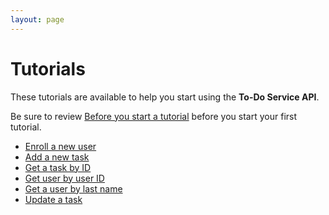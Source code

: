 ```yaml
---
layout: page
---
```


# Tutorials

These tutorials are available to help you start using the **To-Do Service API**.

Be sure to review [Before you start a tutorial](before-you-start-a-tutorial.md)
before you start your first tutorial.

* [Enroll a new user](tutorials/enroll-a-new-user.md)
* [Add a new task](tutorials/add-a-new-task.md)
* [Get a task by ID](tutorials/get-task-by-id.md)
* [Get user by user ID](./tutorials/get-user-by-user-id.md)
* [Get a user by last name](tutorials/get-a-user-by-last-name.md)
* [Update a task](tutorials/update-a-task.md)
